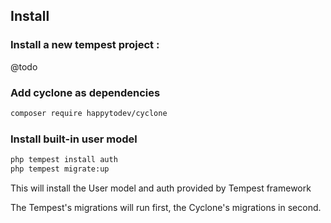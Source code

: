 


## Install

### Install a new tempest project : 

@todo

### Add cyclone as dependencies

```bash
composer require happytodev/cyclone
```

### Install built-in user model

```bash
php tempest install auth
php tempest migrate:up
```

This will install the User model and auth provided by Tempest framework

The Tempest's migrations will run first, the Cyclone's migrations in second.

